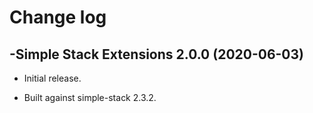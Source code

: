 # Change log

-Simple Stack Extensions 2.0.0 (2020-06-03)
--------------------------------
- Initial release.

- Built against simple-stack 2.3.2.
